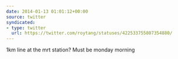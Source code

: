 ```yaml
---
date: 2014-01-13 01:01:12+00:00
source: twitter
syndicated:
- type: twitter
  url: https://twitter.com/roytang/statuses/422533755807354880/
---
```


1km line at the mrt station? Must be monday morning